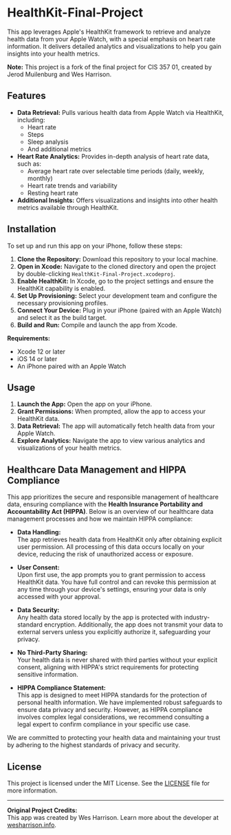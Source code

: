 # HealthKit-Final-Project

This app leverages Apple's HealthKit framework to retrieve and analyze health data from your Apple Watch, with a special emphasis on heart rate information. It delivers detailed analytics and visualizations to help you gain insights into your health metrics.

**Note:** This project is a fork of the final project for CIS 357 01, created by Jerod Muilenburg and Wes Harrison.

## Features

- **Data Retrieval:** Pulls various health data from Apple Watch via HealthKit, including:
  - Heart rate
  - Steps
  - Sleep analysis
  - And additional metrics
- **Heart Rate Analytics:** Provides in-depth analysis of heart rate data, such as:
  - Average heart rate over selectable time periods (daily, weekly, monthly)
  - Heart rate trends and variability
  - Resting heart rate
- **Additional Insights:** Offers visualizations and insights into other health metrics available through HealthKit.

## Installation

To set up and run this app on your iPhone, follow these steps:

1. **Clone the Repository:** Download this repository to your local machine.
2. **Open in Xcode:** Navigate to the cloned directory and open the project by double-clicking `HealthKit-Final-Project.xcodeproj`.
3. **Enable HealthKit:** In Xcode, go to the project settings and ensure the HealthKit capability is enabled.
4. **Set Up Provisioning:** Select your development team and configure the necessary provisioning profiles.
5. **Connect Your Device:** Plug in your iPhone (paired with an Apple Watch) and select it as the build target.
6. **Build and Run:** Compile and launch the app from Xcode.

**Requirements:**
- Xcode 12 or later
- iOS 14 or later
- An iPhone paired with an Apple Watch

## Usage

1. **Launch the App:** Open the app on your iPhone.
2. **Grant Permissions:** When prompted, allow the app to access your HealthKit data.
3. **Data Retrieval:** The app will automatically fetch health data from your Apple Watch.
4. **Explore Analytics:** Navigate the app to view various analytics and visualizations of your health metrics.

## Healthcare Data Management and HIPPA Compliance

This app prioritizes the secure and responsible management of healthcare data, ensuring compliance with the **Health Insurance Portability and Accountability Act (HIPPA)**. Below is an overview of our healthcare data management processes and how we maintain HIPPA compliance:

- **Data Handling:**  
  The app retrieves health data from HealthKit only after obtaining explicit user permission. All processing of this data occurs locally on your device, reducing the risk of unauthorized access or exposure.

- **User Consent:**  
  Upon first use, the app prompts you to grant permission to access HealthKit data. You have full control and can revoke this permission at any time through your device's settings, ensuring your data is only accessed with your approval.

- **Data Security:**  
  Any health data stored locally by the app is protected with industry-standard encryption. Additionally, the app does not transmit your data to external servers unless you explicitly authorize it, safeguarding your privacy.

- **No Third-Party Sharing:**  
  Your health data is never shared with third parties without your explicit consent, aligning with HIPPA's strict requirements for protecting sensitive information.

- **HIPPA Compliance Statement:**  
  This app is designed to meet HIPPA standards for the protection of personal health information. We have implemented robust safeguards to ensure data privacy and security. However, as HIPPA compliance involves complex legal considerations, we recommend consulting a legal expert to confirm compliance in your specific use case.

We are committed to protecting your health data and maintaining your trust by adhering to the highest standards of privacy and security.

## License

This project is licensed under the MIT License. See the [LICENSE](LICENSE) file for more information.

---

**Original Project Credits:**  
This app was created by Wes Harrison. Learn more about the developer at [wesharrison.info](http://wesharrison.info).
